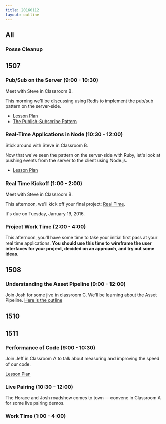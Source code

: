 ```yaml
---
title: 20160112
layout: outline
---
```


## All

### Posse Cleanup

## 1507

### Pub/Sub on the Server (9:00 - 10:30)

Meet with Steve in Classroom B.

This morning we'll be discussing using Redis to implement the pub/sub pattern on the server-side.

* [Lesson Plan](https://github.com/turingschool/lesson_plans/blob/master/ruby_04-apis_and_scalability/pubsub_on_the_server.markdown)
* [The Publish-Subscribe Pattern](https://en.wikipedia.org/wiki/Publish%E2%80%93subscribe_pattern)

### Real-Time Applications in Node (10:30 - 12:00)

Stick around with Steve in Classroom B.

Now that we've seen the pattern on the server-side with Ruby, let's look at pushing events from the server to the client using Node.js.

* [Lesson Plan](https://github.com/turingschool/lesson_plans/blob/master/ruby_04-apis_and_scalability/real_time_applications_with_node.markdown)

### Real Time Kickoff (1:00 - 2:00)

Meet with Steve in Classroom B.

This afternoon, we'll kick off your final project: [Real Time][rt].

[rt]: https://github.com/turingschool/curriculum/blob/master/source/projects/real_time.markdown

It's due on Tuesday, January 19, 2016.

### Project Work Time (2:00 - 4:00)

This afternoon, you'll have some time to take your initial first pass at your real time applications. **You should use this time to wireframe the user interfaces for your project, decided on an approach, and try out some ideas.**


## 1508

### Understanding the Asset Pipeline (9:00 - 12:00)

Join Josh for some jive in classroom C. We'll be learning about the Asset Pipeline. [Here is the outline](https://github.com/turingschool/lesson_plans/blob/master/ruby_03-professional_rails_applications/understanding_the_asset_pipeline.md)  


## 1510

## 1511

### Performance of Code (9:00 - 10:30)

Join Jeff in Classroom A to talk about measuring and improving
the speed of our code.

[Lesson Plan](https://github.com/turingschool/lesson_plans/blob/master/ruby_01-object_oriented_programming_with_ruby/performance_of_code.markdown)

### Live Pairing (10:30 - 12:00)

The Horace and Josh roadshow comes to town -- convene in
Classroom A for some live pairing demos.

### Work Time (1:00 - 4:00)

